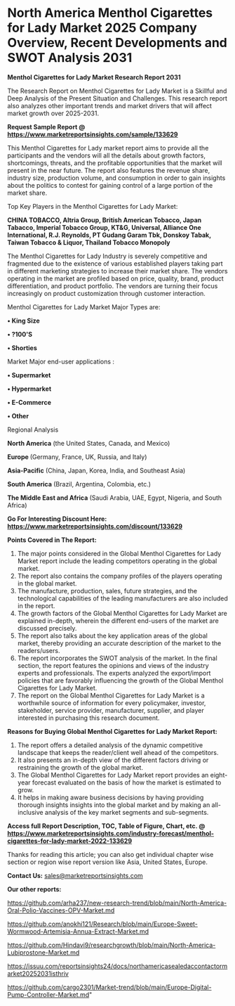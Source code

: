 # North America Menthol Cigarettes for Lady Market 2025 Company Overview, Recent Developments and SWOT Analysis 2031

<strong>Menthol Cigarettes for Lady Market Research Report 2031</strong>

The Research Report on Menthol Cigarettes for Lady Market is a Skillful and Deep Analysis of the Present Situation and Challenges. This research report also analyzes other important trends and market drivers that will affect market growth over 2025-2031.

<strong>Request Sample Report @ <a href=https://www.marketreportsinsights.com/sample/133629>https://www.marketreportsinsights.com/sample/133629</a></strong>

This Menthol Cigarettes for Lady market report aims to provide all the participants and the vendors will all the details about growth factors, shortcomings, threats, and the profitable opportunities that the market will present in the near future. The report also features the revenue share, industry size, production volume, and consumption in order to gain insights about the politics to contest for gaining control of a large portion of the market share.

Top Key Players in the Menthol Cigarettes for Lady Market:

<strong>CHINA TOBACCO, Altria Group, British American Tobacco, Japan Tabacco, Imperial Tobacco Group, KT&G, Universal, Alliance One International, R.J. Reynolds, PT Gudang Garam Tbk, Donskoy Tabak, Taiwan Tobacco & Liquor, Thailand Tobacco Monopoly</strong>

The Menthol Cigarettes for Lady Industry is severely competitive and fragmented due to the existence of various established players taking part in different marketing strategies to increase their market share. The vendors operating in the market are profiled based on price, quality, brand, product differentiation, and product portfolio. The vendors are turning their focus increasingly on product customization through customer interaction.

Menthol Cigarettes for Lady Market Major Types are:

<strong>• King Size

• ?100'S

• Shorties</strong>

Market Major end-user applications :

<strong>• Supermarket

• Hypermarket

• E-Commerce

• Other</strong>

Regional Analysis

</u><strong><b>North America</b></strong> (the United States, Canada, and Mexico)

<strong><b>Europe </b></strong>(Germany, France, UK, Russia, and Italy)

<strong><b>Asia-Pacific</b></strong> (China, Japan, Korea, India, and Southeast Asia)

<strong><b>South America</b></strong> (Brazil, Argentina, Colombia, etc.)

<strong><b>The Middle East and Africa</b></strong> (Saudi Arabia, UAE, Egypt, Nigeria, and South Africa)

<strong>Go For Interesting Discount Here: <a href=https://www.marketreportsinsights.com/discount/133629>https://www.marketreportsinsights.com/discount/133629</a></strong>

<strong>Points Covered in The Report:</strong>
<ol>
  <li>The major points considered in the Global Menthol Cigarettes for Lady Market report include the leading competitors operating in the global market.</li>
  <li>The report also contains the company profiles of the players operating in the global market.</li>
  <li>The manufacture, production, sales, future strategies, and the technological capabilities of the leading manufacturers are also included in the report.</li>
  <li>The growth factors of the Global Menthol Cigarettes for Lady Market are explained in-depth, wherein the different end-users of the market are discussed precisely.</li>
  <li>The report also talks about the key application areas of the global market, thereby providing an accurate description of the market to the readers/users.</li>
  <li>The report incorporates the SWOT analysis of the market. In the final section, the report features the opinions and views of the industry experts and professionals. The experts analyzed the export/import policies that are favorably influencing the growth of the Global Menthol Cigarettes for Lady Market.</li>
  <li>The report on the Global Menthol Cigarettes for Lady Market is a worthwhile source of information for every policymaker, investor, stakeholder, service provider, manufacturer, supplier, and player interested in purchasing this research document.</li>
</ol>
<strong>Reasons for Buying Global Menthol Cigarettes for Lady Market Report:</strong>

<ol>
  <li>The report offers a detailed analysis of the dynamic competitive landscape that keeps the reader/client well ahead of the competitors.</li>
  <li>It also presents an in-depth view of the different factors driving or restraining the growth of the global market.</li>
  <li>The Global Menthol Cigarettes for Lady Market report provides an eight-year forecast evaluated on the basis of how the market is estimated to grow.</li>
  <li>It helps in making aware business decisions by having providing thorough insights insights into the global market and by making an all-inclusive analysis of the key market segments and sub-segments.</li>
</ol>
<strong>Access full Report Description, TOC, Table of Figure, Chart, etc. @ <a href=https://www.marketreportsinsights.com/industry-forecast/menthol-cigarettes-for-lady-market-2022-133629>https://www.marketreportsinsights.com/industry-forecast/menthol-cigarettes-for-lady-market-2022-133629</a></strong>


Thanks for reading this article; you can also get individual chapter wise section or region wise report version like Asia, United States, Europe.

<strong>Contact Us:</strong>
sales@marketreportsinsights.com

<strong>Our other reports:</strong>

<a href=https://github.com/arha237/new-research-trend/blob/main/North-America-Oral-Polio-Vaccines-OPV-Market.md>https://github.com/arha237/new-research-trend/blob/main/North-America-Oral-Polio-Vaccines-OPV-Market.md</a>

<a href=https://github.com/anokhi121/Research/blob/main/Europe-Sweet-Wormwood-Artemisia-Annua-Extract-Market.md>https://github.com/anokhi121/Research/blob/main/Europe-Sweet-Wormwood-Artemisia-Annua-Extract-Market.md</a>

<a href=https://github.com/Hindavi9/researchgrowth/blob/main/North-America-Lubiprostone-Market.md>https://github.com/Hindavi9/researchgrowth/blob/main/North-America-Lubiprostone-Market.md</a>

<a href=https://issuu.com/reportsinsights24/docs/northamericasealedaccontactormarket20252031isthriv>https://issuu.com/reportsinsights24/docs/northamericasealedaccontactormarket20252031isthriv</a>

<a href=https://github.com/cargo2301/Market-trend/blob/main/Europe-Digital-Pump-Controller-Market.md>https://github.com/cargo2301/Market-trend/blob/main/Europe-Digital-Pump-Controller-Market.md</a>"
